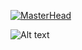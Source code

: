 [![MasterHead](https://w.wallhaven.cc/full/ym/wallhaven-ymvmek.jpg)](https://github.com/v6n)





![Alt text](https://spotify-recently-played-readme.vercel.app/api?user=i9mos1g5d2m5vackjh27bsfvj)
